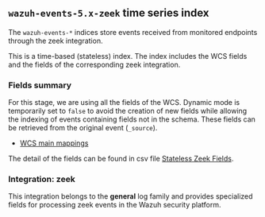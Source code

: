 ## `wazuh-events-5.x-zeek` time series index

The `wazuh-events-*` indices store events received from monitored endpoints through the zeek integration.

This is a time-based (stateless) index. The index includes the WCS fields and the fields of the corresponding zeek integration.

### Fields summary

For this stage, we are using all the fields of the WCS. Dynamic mode is temporarily set to `false` to avoid the creation of new fields while allowing the indexing of events containing fields not in the schema. These fields can be retrieved from the original event (`_source`).

- [WCS main mappings](../../stateless/docs/fields.csv)

The detail of the fields can be found in csv file [Stateless Zeek Fields](fields.csv).

### Integration: zeek

This integration belongs to the **general** log family and provides specialized fields for processing zeek events in the Wazuh security platform.
